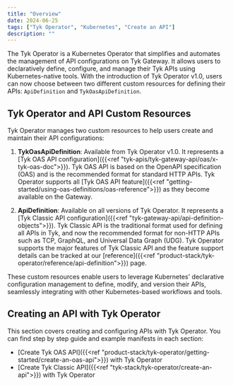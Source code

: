 ```yaml
---
title: "Overview"
date: 2024-06-25
tags: ["Tyk Operator", "Kubernetes", "Create an API"]
description: ""
---
```


The Tyk Operator is a Kubernetes Operator that simplifies and automates the management of API configurations on Tyk Gateway. It allows users to declaratively define, configure, and manage their Tyk APIs using Kubernetes-native tools. With the introduction of Tyk Operator v1.0, users can now choose between two different custom resources for defining their APIs: `ApiDefinition` and `TykOasApiDefinition`.

## Tyk Operator and API Custom Resources

Tyk Operator manages two custom resources to help users create and maintain their API configurations:

1. **TykOasApiDefinition**: Available from Tyk Operator v1.0. It represents a [Tyk OAS API configuration]({{<ref "tyk-apis/tyk-gateway-api/oas/x-tyk-oas-doc">}}). Tyk OAS API is based on the OpenAPI specification (OAS) and is the recommended format for standard HTTP APIs. Tyk Operator supports all [Tyk OAS API feature]({{<ref "getting-started/using-oas-definitions/oas-reference">}}) as they become available on the Gateway.

2. **ApiDefinition**: Available on all versions of Tyk Operator. It represents a [Tyk Classic API configuration]({{<ref "tyk-gateway-api/api-definition-objects">}}). Tyk Classic API is the traditional format used for defining all APIs in Tyk, and now the recommended format for non-HTTP APIs such as TCP, GraphQL, and Universal Data Graph (UDG). Tyk Operator supports the major features of Tyk Classic API and the feature support details can be tracked at our [reference]({{<ref "product-stack/tyk-operator/reference/api-definition">}}) page.

These custom resources enable users to leverage Kubernetes' declarative configuration management to define, modify, and version their APIs, seamlessly integrating with other Kubernetes-based workflows and tools.

## Creating an API with Tyk Operator

This section covers creating and configuring APIs with Tyk Operator. You can find step by step guide and example manifests in each section:

- [Create Tyk OAS API]({{<ref "product-stack/tyk-operator/getting-started/create-an-oas-api">}}) with Tyk Operator
- [Create Tyk Classic API]({{<ref "tyk-stack/tyk-operator/create-an-api">}}) with Tyk Operator
